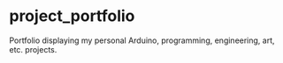 # project_portfolio
 Portfolio displaying my personal Arduino, programming, engineering, art, etc. projects.

